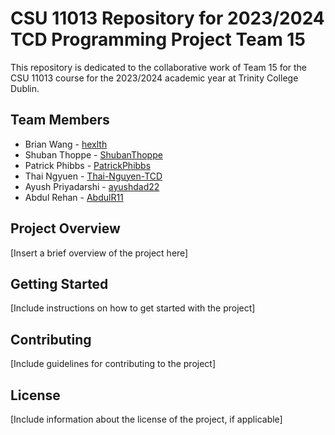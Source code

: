 # CSU 11013 Repository for 2023/2024 TCD Programming Project Team 15

This repository is dedicated to the collaborative work of Team 15 for the CSU 11013 course for the 2023/2024 academic year at Trinity College Dublin.

## Team Members

- Brian Wang - [hexlth](https://github.com/hexlth)
- Shuban Thoppe - [ShubanThoppe](https://github.com/ShubanThoppe)
- Patrick Phibbs - [PatrickPhibbs](https://github.com/PatrickPhibbs)
- Thai Ngyuen - [Thai-Nguyen-TCD](https://github.com/Thai-Nguyen-TCD)
- Ayush Priyadarshi - [ayushdad22](https://github.com/ayushdad22)
- Abdul Rehan - [AbdulR11](https://github.com/AbdulR11)

## Project Overview

[Insert a brief overview of the project here]

## Getting Started

[Include instructions on how to get started with the project]

## Contributing

[Include guidelines for contributing to the project]

## License

[Include information about the license of the project, if applicable]

